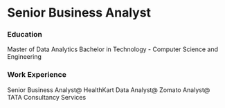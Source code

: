 # Senior Business Analyst

### Education
Master of Data Analytics 
Bachelor in Technology - Computer Science and Engineering

### Work Experience
Senior Business Analyst@ HealthKart 
Data Analyst@ Zomato 
Analyst@ TATA Consultancy Services 
